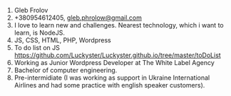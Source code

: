 1. Gleb Frolov
2. +380954612405, gleb.phrolow@gmail.com
3. I love to learn new and challenges. Nearest technology, which i want to learn, is NodeJS.
4. JS, CSS, HTML, PHP, Wordpress
5. To do list on JS https://github.com/Luckyster/Luckyster.github.io/tree/master/toDoList
6. Working as Junior Wordpress Developer at The White Label Agency
7. Bachelor of computer engineering.
8. Pre-intermidiate (I was working as support in Ukraine International Airlines and had some practice with english speaker customers).